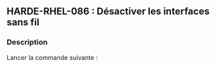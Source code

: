 ## HARDE-RHEL-086 : Désactiver les interfaces sans fil

### Description

Lancer la commande suivante :

